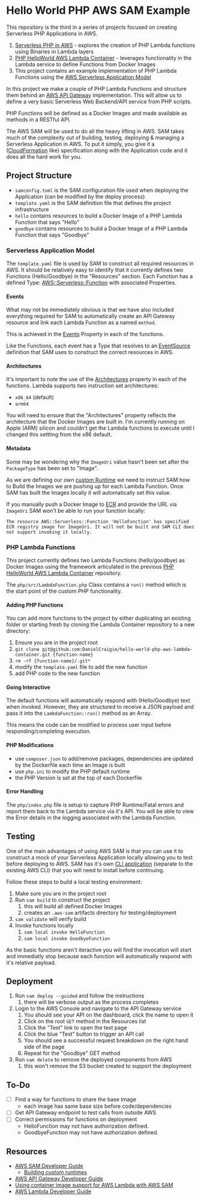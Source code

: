 # Hello World PHP AWS SAM Example

This repository is the third in a series of projects focused on creating Serverless PHP Applications in AWS.

1. [Serverless PHP in AWS](https://github.com/DanielCraigie/serverless-php-in-aws) - explores the creation of PHP Lambda functions using Binaries in Lambda layers
2. [PHP HelloWorld AWS Lambda Container](https://github.com/DanielCraigie/hello-world-php-aws-lambda-container) - leverages functionality in the Lambda service to define Functions from Docker Images
3. This project contains an example implementation of PHP Lambda Functions using the [AWS Serverless Application Model](https://aws.amazon.com/serverless/sam/)

In this project we make a couple of PHP Lambda Functions and structure them behind an [AWS API Gateway](https://aws.amazon.com/api-gateway/) implementation.  This will allow us to define a very basic Serverless Web Backend/API service from PHP scripts.

PHP Functions will be defined as a Docker Images and made available as methods in a RESTful API. 

The AWS SAM will be used to do all the heavy lifting in AWS.  SAM takes much of the complexity out of building, testing, deploying & managing a Serverless Application in AWS.  To put it simply, you give it a ([CloudFormation](https://aws.amazon.com/cloudformation/) like) specification along with the Application code and it does all the hard work for you.

## Project Structure

- `samconfig.toml` is the SAM configuration file used when deploying the Application (can be modified by the deploy process)
- `template.yaml` is the SAM definition file that defines the project infrastructure
- `hello` contains resources to build a Docker Image of a PHP Lambda Function that says "Hello"
- `goodbye` contains resources to build a Docker Image of a PHP Lambda Function that says "Goodbye"

### Serverless Application Model

The `template.yaml` file is used by SAM to construct all required resources in AWS.  It should be relatively easy to identify that it currently defines two Functions (Hello/Goodbye) in the "Resources" section.  Each Function has a defined Type: [AWS::Serverless::Function](https://docs.aws.amazon.com/serverless-application-model/latest/developerguide/sam-resource-function.html) with associated Properties. 

#### Events
What may not be immediately obvious is that we have also included everything required for SAM to automatically create an API Gateway resource and link each Lambda Function as a named `method`.

This is achieved in the [Events](https://docs.aws.amazon.com/serverless-application-model/latest/developerguide/sam-resource-function.html#sam-function-events) Property in each of the functions.

Like the Functions, each event has a Type that resolves to an [EventSource](https://docs.aws.amazon.com/serverless-application-model/latest/developerguide/sam-property-function-eventsource.html) definition that SAM uses to construct the correct resources in AWS.

#### Architectures
It's important to note the use of the [Architectures](https://docs.aws.amazon.com/serverless-application-model/latest/developerguide/sam-resource-function.html#sam-function-architectures) property in each of the functions.  Lambda supports two instruction set architectures:
 
- `x86_64` (default)
- `arm64`

You will need to ensure that the "Architectures" property reflects the architecture that the Docker Images are built in.  I'm currently running on Apple (ARM) silicon and couldn't get the Lambda functions to execute until I changed this settting from the x86 default.

#### Metadata
Some may be wondering why the `ImageUri` value hasn't been set after the `PackageType` has been set to "Image".

As we are defining our own [custom Runtime](https://docs.aws.amazon.com/serverless-application-model/latest/developerguide/building-custom-runtimes.html) we need to instruct SAM how to Build the Images we are pushing up for each Lambda Function.  Once SAM has built the Images locally it will automatically set this value.

If you manually push a Docker Image to [ECR](https://aws.amazon.com/ecr/) and provide the URL via `ImageUri` SAM won't be able to run your function locally:

`The resource AWS::Serverless::Function 'HelloFunction' has specified ECR registry image for ImageUri. It will not be built and SAM CLI does not support invoking it locally.`

### PHP Lambda Functions

This project currently defines two Lambda Functions (hello/goodbye) as Docker Images using the framework articulated in the previous [PHP HelloWorld AWS Lambda Container](https://github.com/DanielCraigie/hello-world-php-aws-lambda-container) repository.

The `php/src/LambdaFunction.php` Class contains a `run()` method which is the start point of the custom PHP functionality.

#### Adding PHP Functions
You can add more functions to the project by either duplicating an existing folder or starting fresh by cloning the Lambda Container repository to a new directory:

1. Ensure you are in the project root
2. `git clone git@github.com:DanielCraigie/hello-world-php-aws-lambda-container.git {function-name}`
3. `rm -rf {function-name}/.git*`
4. modify the `template.yaml` file to add the new function
5. add PHP code to the new function

#### Going Interactive
The default functions will automatically respond with (Hello/Goodbye) text when invoked.  However, they are structured to receive a JSON payload and pass it into the `LambdaFunction::run()` method as an Array.

This means the code can be modified to process user input before responding/completing execution.

#### PHP Modifications

- use `composer.json` to add/remove packages, dependencies are updated by the Dockerfile each time an Image is built
- use `php.ini` to modify the PHP default runtime
- the PHP Version is set at the top of each Dockerfile

#### Error Handling
The `php/index.php` file is setup to capture PHP Runtime/Fatal errors and report them back to the Lambda service via it's API.  You will be able to view the Error details in the logging associated with the Lambda Function.

## Testing

One of the main advantages of using AWS SAM is that you can use it to construct a mock of your Serverless Application locally allowing you to test before deploying to AWS.
SAM has it's own [CLI application](https://docs.aws.amazon.com/serverless-application-model/latest/developerguide/serverless-sam-cli-install.html) (separate to the existing AWS CLI) that you will need to install before continuing.

Follow these steps to build a local testing environment:

1. Make sure you are in the project root
2. Run `sam build` to construct the project
   1. this will build all defined Docker Images
   2. creates an `.aws-sam` artifacts directory for testing/deployment
3. `sam validate` will verify build
4. Invoke functions locally
   1. `sam local invoke HelloFunction`
   2. `sam local invoke GoodbyeFunction`

As the basic functions aren't iteractive you will find the invocation will start and immediatly stop because each function will automatically respond with it's relative payload.

## Deployment

1. Run `sam deploy --guided` and follow the instructions
   1. there will be verbose output as the process completes
2. Login to the AWS Console and navigate to the API Gateway service
   1. You should see your API on the dashboard, click the name to open it
   2. Click on the root `GET` method in the Resources list
   3. Click the "Test" link to open the test page
   4. Click the blue "Test" button to trigger an API call
   5. You should see a successful request breakdown on the right hand side of the page
   6. Repeat for the "Goodbye" GET method
3. Run `sam delete` to remove the deployed components from AWS
   1. this won't remove the S3 bucket created to support the deployment

## To-Do
- [ ] Find a way for functions to share the base Image
  - each image has same base size before code/dependencies
- [ ] Get API Gateway endpoint to test calls from outside AWS
- [ ] Correct permissions for functions on deployment
  - HelloFunction may not have authorization defined.
  - GoodbyeFunction may not have authorization defined.

## Resources

- [AWS SAM Developer Guide](https://docs.aws.amazon.com/serverless-application-model/latest/developerguide/what-is-sam.html)
  - [Building custom runtimes](https://docs.aws.amazon.com/serverless-application-model/latest/developerguide/building-custom-runtimes.html)
- [AWS API Gateway Developer Guide](https://docs.aws.amazon.com/apigateway/latest/developerguide/welcome.html)
- [Using container image support for AWS Lambda with AWS SAM](https://aws.amazon.com/blogs/compute/using-container-image-support-for-aws-lambda-with-aws-sam/)
- [AWS Lambda Developer Guide](https://docs.aws.amazon.com/lambda/latest/dg/welcome.html)